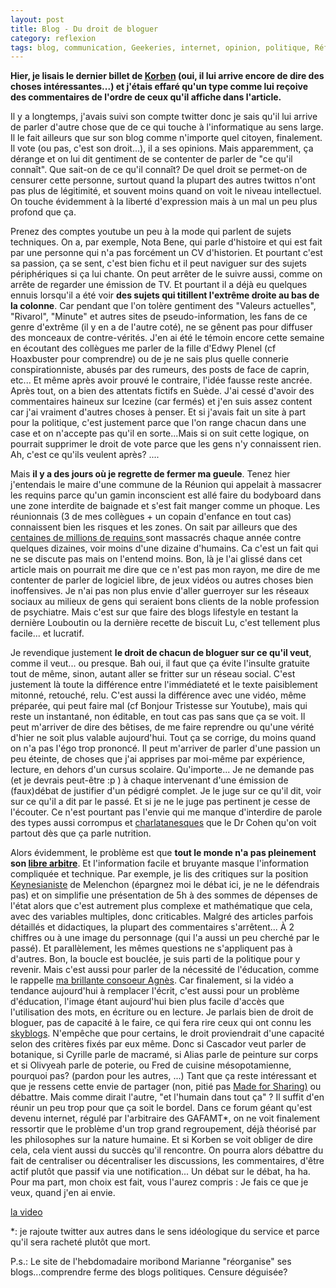 ```yaml
---
layout: post
title: Blog - Du droit de bloguer
category: reflexion
tags: blog, communication, Geekeries, internet, opinion, politique, Réflexion, réseaux sociaux
---
```

**Hier, je lisais le dernier billet de <a href="https://korben.info/point-de-vue.html?utm_source=feedburner&amp;utm_medium=feed&amp;utm_campaign=Feed%3A+KorbensBlog-UpgradeYourMind+%28Korben%27s+Blog+-+Upgrade+Your+Mind%29">Korben</a> (oui, il lui arrive encore de dire des choses intéressantes...) et j'étais effaré qu'un type comme lui reçoive des commentaires de l'ordre de ceux qu'il affiche dans l'article.**

Il y a longtemps, j'avais suivi son compte twitter donc je sais qu'il lui arrive de parler d'autre chose que de ce qui touche à l'informatique au sens large. Il le fait ailleurs que sur son blog comme n'importe quel citoyen, finalement. Il vote (ou pas, c'est son droit...), il a ses opinions. Mais apparemment, ça dérange et on lui dit gentiment de se contenter de parler de "ce qu'il connaît". Que sait-on de ce qu'il connaît? De quel droit se permet-on de censurer cette personne, surtout quand la plupart des autres twittos n'ont pas plus de légitimité, et souvent moins quand on voit le niveau intellectuel. On touche évidemment à la liberté d'expression mais à un mal un peu plus profond que ça.

Prenez des comptes youtube un peu à la mode qui parlent de sujets techniques. On a, par exemple, Nota Bene, qui parle d'histoire et qui est fait par une personne qui n'a pas forcément un CV d'historien. Et pourtant c'est sa passion, ça se sent, c'est bien fichu et il peut naviguer sur des sujets périphériques si ça lui chante. On peut arrêter de le suivre aussi, comme on arrête de regarder une émission de TV. Et pourtant il a déjà eu quelques ennuis lorsqu'il a été voir **des sujets qui titillent l'extrême droite au bas de la colonne**. Car pendant que l'on tolère gentiment des "Valeurs actuelles", "Rivarol", "Minute" et autres sites de pseudo-information, les fans de ce genre d'extrême (il y en a de l'autre coté), ne se gênent pas pour diffuser des monceaux de contre-vérités. J'en ai été le témoin encore cette semaine en écoutant des collègues me parler de la fille d'Edwy Plenel (cf Hoaxbuster pour comprendre) ou de je ne sais plus quelle connerie conspirationniste, abusés par des rumeurs, des posts de face de caprin, etc... Et même après avoir prouvé le contraire, l'idée fausse reste ancrée. Après tout, on a bien des attentats fictifs en Suède. J'ai cessé d'avoir des commentaires haineux sur Icezine (car fermés) et j'en suis assez content car j'ai vraiment d'autres choses à penser. Et si j'avais fait un site à part pour la politique, c'est justement parce que l'on range chacun dans une case et on n'accepte pas qu'il en sorte...Mais si on suit cette logique, on pourrait supprimer le droit de vote parce que les gens n'y connaissent rien. Ah, c'est ce qu'ils veulent après? ....

Mais **il y a des jours où je regrette de fermer ma gueule**. Tenez hier j'entendais le maire d'une commune de la Réunion qui appelait à massacrer les requins parce qu'un gamin inconscient est allé faire du bodyboard dans une zone interdite de baignade et s'est fait manger comme un phoque. Les réunionnais (3 de mes collègues + un copain d'enfance en tout cas) connaissent bien les risques et les zones. On sait par ailleurs que des <a href="http://www.planetoscope.com/Animaux/310-requins-tues-et-rejetes-a-la-mer.html">centaines de millions de requins </a>sont massacrés chaque année contre quelques dizaines, voir moins d'une dizaine d'humains. Ca c'est un fait qui ne se discute pas mais on l'entend moins. Bon, là je l'ai glissé dans cet article mais on pourrait me dire que ce n'est pas mon rayon, me dire de me contenter de parler de logiciel libre, de jeux vidéos ou autres choses bien inoffensives. Je n'ai pas non plus envie d'aller guerroyer sur les réseaux sociaux au milieux de gens qui seraient bons clients de la noble profession de psychiatre. Mais c'est sur que faire des blogs lifestyle en testant la dernière Louboutin ou la dernière recette de biscuit Lu, c'est tellement plus facile... et lucratif.

Je revendique justement **le droit de chacun de bloguer sur ce qu'il veut**, comme il veut... ou presque. Bah oui, il faut que ça évite l'insulte gratuite tout de même, sinon, autant aller se fritter sur un réseau social. C'est justement là toute la différence entre l'immédiateté et le texte paisiblement mitonné, retouché, relu. C'est aussi la différence avec une vidéo, même préparée, qui peut faire mal (cf Bonjour Tristesse sur Youtube), mais qui reste un instantané, non éditable, en tout cas pas sans que ça se voit. Il peut m'arriver de dire des bêtises, de me faire reprendre ou qu'une vérité d'hier ne soit plus valable aujourd'hui. Tout ça se corrige, du moins quand on n'a pas l'égo trop prononcé. Il peut m'arriver de parler d'une passion un peu éteinte, de choses que j'ai apprises par moi-même par expérience, lecture, en dehors d'un cursus scolaire. Qu'importe... Je ne demande pas (et je devrais peut-être :p ) à chaque intervenant d'une émission de (faux)débat de justifier d'un pédigré complet. Je le juge sur ce qu'il dit, voir sur ce qu'il a dit par le passé. Et si je ne le juge pas pertinent je cesse de l'écouter. Ce n'est pourtant pas l'envie qui me manque d'interdire de parole des types aussi corrompus et <a href="http://www.lci.fr/societe/ordre-des-medecins-le-nutritionniste-jean-michel-cohen-sur-la-sellette-2005677.html">charlatanesques</a> que le Dr Cohen qu'on voit partout dès que ça parle nutrition.

Alors évidemment, le problème est que **tout le monde n'a pas pleinement son <a href="https://fr.wikipedia.org/wiki/Libre_arbitre">libre arbitre</a>**. Et l'information facile et bruyante masque l'information compliquée et technique. Par exemple, je lis des critiques sur la position <a href="https://fr.wikipedia.org/wiki/Keynésianisme">Keynesianiste</a> de Melenchon (épargnez moi le débat ici, je ne le défendrais pas) et on simplifie une présentation de 5h à des sommes de dépenses de l'état alors que c'est autrement plus complexe et mathématique que cela, avec des variables multiples, donc criticables. Malgré des articles parfois détaillés et didactiques, la plupart des commentaires s'arrêtent... À 2 chiffres ou à une image du personnage (qui l'a aussi un peu cherché par le passé). Et parallèlement, les mêmes questions ne s'appliquent pas à d'autres. Bon, la boucle est bouclée, je suis parti de la politique pour y revenir. Mais c'est aussi pour parler de la nécessité de l'éducation, comme le rappelle <a href="http://blog.monolecte.fr/post/2017/02/21/trump-et-logre-genialement-monstrueux">ma brillante consoeur Agnès</a>. Car finalement, si la vidéo a tendance aujourd'hui à remplacer l'écrit, c'est aussi pour un problème d'éducation, l'image étant aujourd'hui bien plus facile d'accès que l'utilisation des mots, en écriture ou en lecture. Je parlais bien de droit de bloguer, pas de capacité à le faire, ce qui fera rire ceux qui ont connu les <a href="http://desencyclopedie.wikia.com/wiki/Skyblog">skyblogs</a>. N'empêche que pour certains, le droit proviendrait d'une capacité selon des critères fixés par eux même. Donc si Cascador veut parler de botanique, si Cyrille parle de macramé, si Alias parle de peinture sur corps et si Olivyeah parle de poterie, ou Fred de cuisine mésopotamienne, pourquoi pas? (pardon pour les autres, ...) Tant que ça reste intéressant et que je ressens cette envie de partager (non, pitié pas <a href="http://www.leparisien.fr/sports/JO/2024/jo-paris-2024-le-slogan-anglais-made-for-sharing-attaque-en-justice-17-02-2017-6688452.php">Made for Sharing)</a> ou débattre. Mais comme dirait l'autre, "et l'humain dans tout ça" ? Il suffit d'en réunir un peu trop pour que ça soit le bordel. Dans ce forum géant qu'est devenu internet, régulé par l'arbitraire des GAFAMT*, on ne voit finalement ressortir que le problème d'un trop grand regroupement, déjà théorisé par les philosophes sur la nature humaine. Et si Korben se voit obliger de dire cela, cela vient aussi du succès qu'il rencontre. On pourra alors débattre du fait de centraliser ou décentraliser les discussions, les commentaires, d'être actif plutôt que passif via une notification... Un débat sur le débat, ha ha. Pour ma part, mon choix est fait, vous l'aurez compris : Je fais ce que je veux, quand j'en ai envie.

[la video](https://www.youtube.com/watch?v=vWwgrjjIMXA)

*: je rajoute twitter aux autres dans le sens idéologique du service et parce qu'il sera racheté plutôt que mort.

P.s.: Le site de l'hebdomadaire moribond Marianne "réorganise" ses blogs...comprendre ferme des blogs politiques. Censure déguisée?
